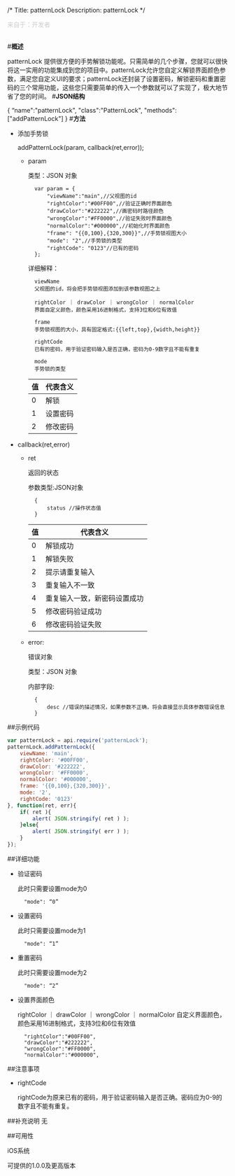 /*
Title: patternLock
Description: patternLock
*/

<p style="color: #ccc;margin-bottom: 30px;">来自于：开发者</p>

#**概述**

patternLock 提供很方便的手势解锁功能呢。只需简单的几个步骤，您就可以很快将这一实用的功能集成到您的项目中。patternLock允许您自定义解锁界面颜色参数，满足您自定义UI的要求；patternLock还封装了设置密码，解锁密码和重置密码的三个常用功能，这些您只需要简单的传入一个参数就可以了实现了，极大地节省了您的时间。
#**JSON结构**<div id="a1"></div>
	{
		“name":"patternLock", 
		"class":"PatternLock",
		"methods":["addPatternLock"]
	}
#**方法**<div id="a1"></div>

- 添加手势锁

	addPatternLock(param, callback(ret,error));

	- param  

		类型：JSON 对象
		
			var param = {
				"viewName":"main",//父视图的id
				"rightColor":"#00FF00",//验证正确时界面颜色
				"drawColor":"#222222",//画密码时路径颜色
				"wrongColor":"#FF0000",//验证失败时界面颜色
				"normalColor":"#000000",//初始化时界面颜色
				"frame": "{{0,100},{320,300}}",//手势锁视图大小
				"mode": "2",//手势锁的类型
				"rightCode": "0123"//已有的密码
			};

		详细解释：

			viewName
			父视图的id，将会把手势锁视图添加到该参数视图之上
		
			rightColor ｜ drawColor ｜ wrongColor ｜ normalColor
			界面自定义颜色，颜色采用16进制格式，支持3位和6位有效值
	
			frame
			手势锁视图的大小，具有固定格式:{{left,top},{width,height}}

			rightCode
			已有的密码，用于验证密码输入是否正确，密码为0-9数字且不能有重复
		
			mode
			手势锁的类型
		
		值 | 代表含义
		--- | --- 
		0 | 解锁
		1 | 设置密码
		2 | 修改密码
	

		

- callback(ret,error)
	- ret

		返回的状态

		参数类型:JSON对象

			{
				status //操作状态值
			}

		值 | 代表含义
		--- | --- 
		0|解锁成功
		1|解锁失败
		2|提示请重复输入
		3|重复输入不一致
		4|重复输入一致，新密码设置成功
		5|修改密码验证成功
		6|修改密码验证失败

	- error:
	
		错误对象

		类型：JSON 对象
		
		内部字段:

			{
				desc //错误的描述情况，如果参数不正确，将会直接显示具体参数错误信息
			}

##示例代码

```js
var patternLock = api.require('patternLock');
patternLock.addPatternLock({
	viewName: 'main',
	rightColor: '#00FF00',
	drawColor: '#222222',
	wrongColor: '#FF0000',
	normalColor: '#000000',
	frame: '{{0,100},{320,300}}',
	mode: '2',
	rightCode: '0123'
}, function(ret, err){		
	if( ret ){
		alert( JSON.stringify( ret ) );
	}else{
		alert( JSON.stringify( err ) );
	}
});
```

##详细功能
- 验证密码

	此时只需要设置mode为0

		"mode": “0”

- 设置密码

	此时只需要设置mode为1

		"mode": “1”

- 重置密码

	此时只需要设置mode为2

		"mode": “2”

- 设置界面颜色

	rightColor ｜ drawColor ｜ wrongColor ｜ normalColor
    自定义界面颜色，颜色采用16进制格式，支持3位和6位有效值

		"rightColor":"#00FF00",
		"drawColor":"#222222",
		"wrongColor":"#FF0000",
		"normalColor":"#000000",



##注意事项
- rightCode

	rightCode为原来已有的密码，用于验证密码输入是否正确。密码应为0-9的数字且不能有重复。

##补充说明
无

##可用性

iOS系统

可提供的1.0.0及更高版本